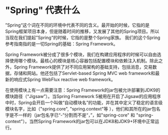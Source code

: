 # "Spring" 代表什么

”Spring“这个词在不同的环境中代表不同的含义。最开始的时候，它指的是Spring框架项目本身，但是随着时间的推移，又发展了其他的Spring项目。所以当现在我们提起”Spring“的时候，它指的是整个Spring家族。
我们的这个Spring参考指南指的是一切Spring的基础：Spring Framework。


Spring Framework被分成了很多个模块，我们在构建应用程序的时候可以自由选择使用哪个模块。最核心的模块是核心容器包括配置模块和依赖注入机制。除此之外，Spring Framework提供了对不同应用架构的基础支持，包括消息，交易数据，存储和网站。他还包括了Servlet-based Spring MVC web framework和最新的响应式Spring WebFlux reactive web framework。

在使用模块上有一点需要注意：Spring Framework的jar包被允许部署到JDK9的模块路径（“Jigsaw”）。当Spring Framework 5被用在开启了Jigsaw的应用程序中时，Spring会开启一个叫做“自动模块名”的功能，并在其中定义了稳定的语言级模块名字，比如（"spring.core", "spring.context"等 ），他们和其所在的jar包名字是不一样的（jar包名字已“-”分割而不是“，”，如"spring-core" 和 "spring-context"）。当然Spring Framework的jar包可以在JDK8和JDK9+环境中正常运行。

